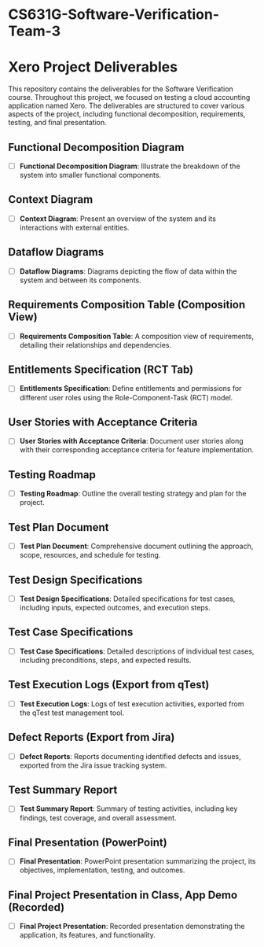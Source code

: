 # CS631G-Software-Verification-Team-3
# Xero Project Deliverables

This repository contains the deliverables for the Software Verification course. Throughout this project, we focused on testing a cloud accounting application named Xero. The deliverables are structured to cover various aspects of the project, including functional decomposition, requirements, testing, and final presentation.

## Functional Decomposition Diagram
- [ ] **Functional Decomposition Diagram**: Illustrate the breakdown of the system into smaller functional components.
  
## Context Diagram
- [ ] **Context Diagram**: Present an overview of the system and its interactions with external entities.
  
## Dataflow Diagrams
- [ ] **Dataflow Diagrams**: Diagrams depicting the flow of data within the system and between its components.
  
## Requirements Composition Table (Composition View)
- [ ] **Requirements Composition Table**: A composition view of requirements, detailing their relationships and dependencies.
  
## Entitlements Specification (RCT Tab)
- [ ] **Entitlements Specification**: Define entitlements and permissions for different user roles using the Role-Component-Task (RCT) model.
  
## User Stories with Acceptance Criteria
- [ ] **User Stories with Acceptance Criteria**: Document user stories along with their corresponding acceptance criteria for feature implementation.
  
## Testing Roadmap
- [ ] **Testing Roadmap**: Outline the overall testing strategy and plan for the project.
  
## Test Plan Document
- [ ] **Test Plan Document**: Comprehensive document outlining the approach, scope, resources, and schedule for testing.
  
## Test Design Specifications
- [ ] **Test Design Specifications**: Detailed specifications for test cases, including inputs, expected outcomes, and execution steps.
  
## Test Case Specifications
- [ ] **Test Case Specifications**: Detailed descriptions of individual test cases, including preconditions, steps, and expected results.
  
## Test Execution Logs (Export from qTest)
- [ ] **Test Execution Logs**: Logs of test execution activities, exported from the qTest test management tool.
  
## Defect Reports (Export from Jira)
- [ ] **Defect Reports**: Reports documenting identified defects and issues, exported from the Jira issue tracking system.
  
## Test Summary Report
- [ ] **Test Summary Report**: Summary of testing activities, including key findings, test coverage, and overall assessment.
  
## Final Presentation (PowerPoint)
- [ ] **Final Presentation**: PowerPoint presentation summarizing the project, its objectives, implementation, testing, and outcomes.
  
## Final Project Presentation in Class, App Demo (Recorded)
- [ ] **Final Project Presentation**: Recorded presentation demonstrating the application, its features, and functionality.
